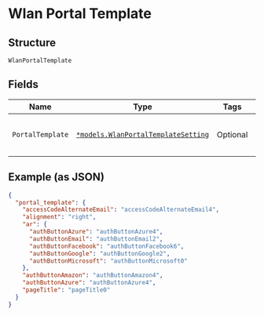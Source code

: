 
# Wlan Portal Template

## Structure

`WlanPortalTemplate`

## Fields

| Name | Type | Tags | Description |
|  --- | --- | --- | --- |
| `PortalTemplate` | [`*models.WlanPortalTemplateSetting`](../../doc/models/wlan-portal-template-setting.md) | Optional | portal template wlan settings |

## Example (as JSON)

```json
{
  "portal_template": {
    "accessCodeAlternateEmail": "accessCodeAlternateEmail4",
    "alignment": "right",
    "ar": {
      "authButtonAzure": "authButtonAzure4",
      "authButtonEmail": "authButtonEmail2",
      "authButtonFacebook": "authButtonFacebook6",
      "authButtonGoogle": "authButtonGoogle2",
      "authButtonMicrosoft": "authButtonMicrosoft0"
    },
    "authButtonAmazon": "authButtonAmazon4",
    "authButtonAzure": "authButtonAzure4",
    "pageTitle": "pageTitle0"
  }
}
```

